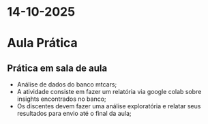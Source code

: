  
# 14-10-2025
# Aula Prática

## Prática em sala de aula
- Análise de dados do banco mtcars;
- A atividade consiste em fazer um relatória via google colab sobre insights encontrados no banco;
- Os discentes devem fazer uma análise exploratória e relatar seus resultados para envio até o final da aula;
